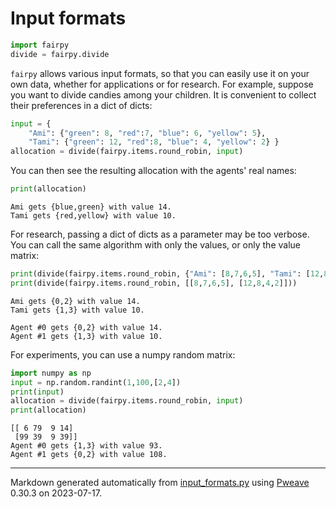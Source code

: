 # Input formats


```python
import fairpy
divide = fairpy.divide
```



`fairpy` allows various input formats, so that you can easily use it on your own data,
whether for applications or for research.
For example, suppose you want to divide candies among your children.
It is convenient to collect their preferences in a dict of dicts:


```python
input = {
    "Ami": {"green": 8, "red":7, "blue": 6, "yellow": 5},
    "Tami": {"green": 12, "red":8, "blue": 4, "yellow": 2} }
allocation = divide(fairpy.items.round_robin, input)
```



You can then see the resulting allocation with the agents' real names:


```python
print(allocation)
```

```
Ami gets {blue,green} with value 14.
Tami gets {red,yellow} with value 10.
```



For research, passing a dict of dicts as a parameter may be too verbose.
You can call the same algorithm with only the values, or only the value matrix:


```python
print(divide(fairpy.items.round_robin, {"Ami": [8,7,6,5], "Tami": [12,8,4,2]}))
print(divide(fairpy.items.round_robin, [[8,7,6,5], [12,8,4,2]]))
```

```
Ami gets {0,2} with value 14.
Tami gets {1,3} with value 10.

Agent #0 gets {0,2} with value 14.
Agent #1 gets {1,3} with value 10.
```



For experiments, you can use a numpy random matrix:


```python
import numpy as np
input = np.random.randint(1,100,[2,4])
print(input)
allocation = divide(fairpy.items.round_robin, input)
print(allocation)
```

```
[[ 6 79  9 14]
 [99 39  9 39]]
Agent #0 gets {1,3} with value 93.
Agent #1 gets {0,2} with value 108.
```


---
Markdown generated automatically from [input_formats.py](input_formats.py) using [Pweave](http://mpastell.com/pweave) 0.30.3 on 2023-07-17.
